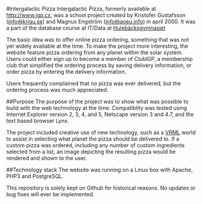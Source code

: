 #Intergalactic Pizza
Intergalactic Pizza, formerly available at http://www.igp.cx, was a school project created by Kristofer Gustafsson (info@krigu.se) and Magnus Engström (info@aoeu.info) in april 2000. It was a part of the database course at IT/Data at [Hulebäcksgymnasiet](http://www.hule.harryda.se)

The basic idea was to offer online pizza ordering, something that was not yet widely available at the time. To make the project more interesting, the website feature pizza ordering from any planet within the solar system. Users could either sign up to become a member of ClubIGP, a membership club that simplified the ordering process by saving delivery information, or order pizza by entering the delivery information.

Users frequently complained that no pizza was ever delivered, but the ordering process was much appreciated.

##Purpose
The purpose of the project was to show what was possible to build with the web technology at the time. Compatiblity was tested using Internet Explorer version 2, 3, 4, and 5, Netscape version 3 and 4.7, and the text based browser Lynx.

The project included creative use of new technology, such as a [VRML](https://en.wikipedia.org/wiki/Vrml) world to assist in selecting what planet the pizza should be delivered to. If a custom pizza was ordered, including any number of custom ingredients selected from a list, an image depicting the resulting pizza would be rendered and shown to the user.

##Technology stack
The website was running on a Linux box with Apache, PHP3 and PostgreSQL.

This repository is solely kept on Github for historical reasons. No updates or bug fixes will ever be implemented.